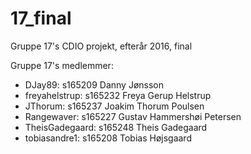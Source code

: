 # 17_final
Gruppe 17's CDIO projekt, efterår 2016, final

Gruppe 17's medlemmer:
- DJay89: s165209 Danny Jønsson
- freyahelstrup: s165232 Freya Gerup Helstrup
- JThorum: s165237 Joakim Thorum Poulsen
- Rangewaver: s165227 Gustav Hammershøi Petersen
- TheisGadegaard: s165248 Theis Gadegaard
- tobiasandre1: s165208 Tobias Højsgaard
